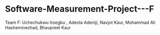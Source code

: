 # Software-Measurement-Project---F

Team F:
Uchechukwu Iroegbu , Adeola Adeniji, Navjot Kaur, Mohammad Ali Hasheminezhad, Bhavpreet Kaur       
